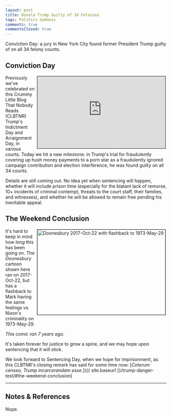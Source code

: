 ```yaml
---
layout: post
title: Donald Trump Guilty of 34 Felonies
tags: Politics Sadness
comments: true
commentsClosed: true
---
```


Conviction Day: a jury in New York City found former President Trump guilty of on all 34 felony
counts.  


## Conviction Day  

<iframe width="400" height="224" src="https://www.youtube.com/embed/Rt6OxyS3oi0?si=aTTGPthdrem4j34o" allow="accelerometer; encrypted-media; gyroscope; picture-in-picture" allowfullscreen style="float: right; margin: 3px 3px 3px 3px; border: 1px solid #000000;"></iframe>
Previously we've celebrated on this Crummy Little Blog That Nobody Reads (CLBTNR) Trump's
Indictment Day and Arraignment Day, in various courts.  Today we hit a new milestone: in
Trump's trial for fraudulently covering up hush money payments to a porn star as a
fraudulently ignored campaign contribution and election interference, he was found guilty
on all 34 counts.  

Details are still coming out.  No idea yet when sentencing will happen, whether it will
include prison time (especially for the blatant lack of remorse, 10+ incidents of criminal
contempt, threats to the court staff, their families, and witnesses), and whether he will
be allowed to remain free pending his inevitable appeal.  


## The Weekend Conclusion  

<a href="{{ site.baseurl }}/images/2024-05-30-trump-guilty-nyc-doonesbury-1.png"><img src="{{ site.baseurl }}/images/2024-05-30-trump-guilty-nyc-doonesbury-1-thumb.jpg" width="400" height="265" alt="Doonesbury 2017-Oct-22 with flashback to 1973-May-29" title="Doonesbury 2017-Oct-22 with flashback to 1973-May-29" style="float: right; margin: 3px 3px 3px 3px; border: 1px solid #000000;"></a>
It's hard to keep in mind how _long_ this has been going on.  The _Doonesbury_ cartoon
shown here ran on 2017-Oct-22, but has a flashback to Mark having the same feelings vs
Nixon's criminality on 1973-May-29.  

_This comic ran 7 years ago._  

It's taken forever for justice to grow a spine, and we may hope upon sentencing that it
will stick.  

We look forward to Sentencing Day, when we hope for imprisonment, as this CLBTNR's closing
remark has said for some time now:  [_Ceterum censeo, Trump incarcerandam esse._]({{ site.baseurl }}/trump-danger-test/#the-weekend-conclusion)  

---

## Notes &amp; References  

<!--
<sup id="fn1a">[[1]](#fn1)</sup>

<a id="fn1">1</a>: ***, ["***"](***), *** DOI: [***](***). [↩](#fn1a)  

<a href="{{ site.baseurl }}/images/***">
  <img src="{{ site.baseurl }}/images/***" width="400" height="***" alt="***" title="***" style="float: right; margin: 3px 3px 3px 3px; border: 1px solid #000000;">
</a>

<a href="***">
  <img src="{{ site.baseurl }}/images/***" width="550" height="***" alt="***" title="***" style="margin: 3px 3px 3px 3px; border: 1px solid #000000;">
</a>

<iframe width="400" height="224" src="***" allow="accelerometer; encrypted-media; gyroscope; picture-in-picture" allowfullscreen style="float: right; margin: 3px 3px 3px 3px; border: 1px solid #000000;"></iframe>
-->

Nope.  

